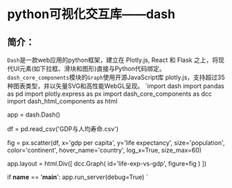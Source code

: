 # python可视化交互库——dash
## 简介：
`Dash`是一款web应用的python框架，建立在 Plotly.js, React 和 Flask 之上，将现代UI元素(如下拉框、滑块和图形)直接与Python代码绑定。
`dash_core_components`模块的`Graph`使用开源JavaScript库 plotly.js，支持超过35种图表类型，并以矢量SVG和高性能WebGL呈现。
`import dash
import pandas as pd
import plotly.express as px
import dash_core_components as dcc
import dash_html_components as html

app = dash.Dash()

df = pd.read_csv('GDP与人均寿命.csv')

fig = px.scatter(df, x='gdp per capita', y='life expectancy',
                 size='population', color='continent', hover_name='country',
                 log_x=True, size_max=60)

app.layout = html.Div([
    dcc.Graph(
        id='life-exp-vs-gdp',
        figure=fig
    )
])

if __name__ == '__main__':
    app.run_server(debug=True)
`

